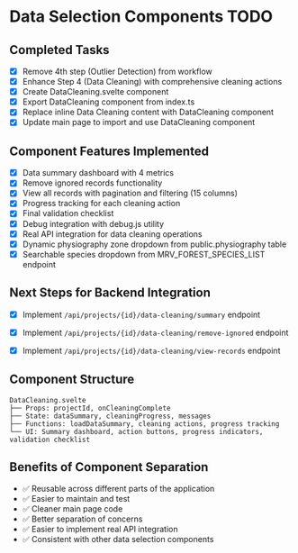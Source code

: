 # Data Selection Components TODO

## Completed Tasks
- [x] Remove 4th step (Outlier Detection) from workflow
- [x] Enhance Step 4 (Data Cleaning) with comprehensive cleaning actions
- [x] Create DataCleaning.svelte component
- [x] Export DataCleaning component from index.ts
- [x] Replace inline Data Cleaning content with DataCleaning component
- [x] Update main page to import and use DataCleaning component

## Component Features Implemented
- [x] Data summary dashboard with 4 metrics
- [x] Remove ignored records functionality
- [x] View all records with pagination and filtering (15 columns)
- [x] Progress tracking for each cleaning action
- [x] Final validation checklist
- [x] Debug integration with debug.js utility
- [x] Real API integration for data cleaning operations
- [x] Dynamic physiography zone dropdown from public.physiography table
- [x] Searchable species dropdown from MRV_FOREST_SPECIES_LIST endpoint

## Next Steps for Backend Integration
- [x] Implement `/api/projects/{id}/data-cleaning/summary` endpoint
- [x] Implement `/api/projects/{id}/data-cleaning/remove-ignored` endpoint
- [x] Implement `/api/projects/{id}/data-cleaning/view-records` endpoint


## Component Structure
```
DataCleaning.svelte
├── Props: projectId, onCleaningComplete
├── State: dataSummary, cleaningProgress, messages
├── Functions: loadDataSummary, cleaning actions, progress tracking
└── UI: Summary dashboard, action buttons, progress indicators, validation checklist
```

## Benefits of Component Separation
- ✅ Reusable across different parts of the application
- ✅ Easier to maintain and test
- ✅ Cleaner main page code
- ✅ Better separation of concerns
- ✅ Easier to implement real API integration
- ✅ Consistent with other data selection components
